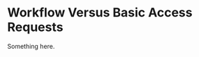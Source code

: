 [title]: # (Workflow Versus Basic Access Requests)
[tags]: # (XXX)
[priority]: # (5840)
# Workflow Versus Basic Access Requests
Something here.
